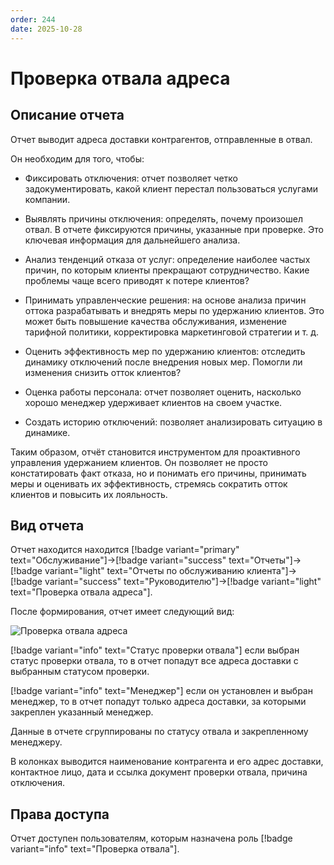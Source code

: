 ```yaml
---
order: 244
date: 2025-10-28
---
```

# Проверка отвала адреса

## Описание отчета

Отчет выводит адреса доставки контрагентов, отправленные в отвал.

Он необходим для того, чтобы:

- Фиксировать отключения: отчет позволяет четко задокументировать, какой клиент перестал пользоваться услугами компании.

- Выявлять причины отключения: определять, почему произошел отвал. В отчете фиксируются причины, указанные при проверке. Это ключевая информация для дальнейшего анализа.

- Анализ тенденций отказа от услуг: определение наиболее частых причин, по которым клиенты прекращают сотрудничество. Какие проблемы чаще всего приводят к потере клиентов?

- Принимать управленческие решения: на основе анализа причин оттока разрабатывать и внедрять меры по удержанию клиентов. 
Это может быть повышение качества обслуживания, изменение тарифной политики, корректировка маркетинговой стратегии и т. д.

- Оценить эффективность мер по удержанию клиентов: отследить динамику отключений после внедрения новых мер. Помогли ли изменения снизить отток клиентов?

- Оценка работы персонала: отчет позволяет оценить, насколько хорошо менеджер удерживает клиентов на своем участке.

- Создать историю отключений: позволяет анализировать ситуацию в динамике.

Таким образом, отчёт становится инструментом для проактивного управления удержанием клиентов. Он позволяет не просто констатировать факт отказа, но и понимать его причины, 
принимать меры и оценивать их эффективность, стремясь сократить отток клиентов и повысить их лояльность.

## Вид отчета

Отчет находится находится [!badge variant="primary" text="Обслуживание"]->[!badge variant="success" text="Отчеты"]->[!badge variant="light" text="Отчеты по обслуживанию клиента"]->[!badge variant="success" text="Руководителю"]->[!badge variant="light" text="Проверка отвала адреса"].

После формирования, отчет имеет следующий вид:

![Проверка отвала адреса](/images/Отчет_проверка_отвала_адреса.jpg)

[!badge variant="info" text="Статус проверки отвала"] если выбран статус проверки отвала, то в отчет попадут все адреса доставки с выбранным статусом проверки. 

[!badge variant="info" text="Менеджер"] если он установлен и выбран менеджер, то в отчет попадут только адреса доставки, за которыми закреплен указанный менеджер. 

Данные в отчете сгруппированы по статусу отвала и закрепленному менеджеру.

В колонках выводится наименование контрагента и его адрес доставки, контактное лицо, дата и ссылка документ проверки отвала, причина отключения.

## Права доступа

Отчет доступен пользователям, которым назначена роль [!badge variant="info" text="Проверка отвала"].


